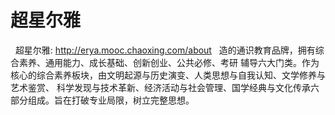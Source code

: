 # 超星尔雅
&nbsp;&nbsp;超星尔雅:&nbsp;http://erya.mooc.chaoxing.com/about
&nbsp;&nbsp;造的通识教育品牌，拥有综合素养、通用能力、成长基础、创新创业、公共必修、考研 辅导六大门类。作为核心的综合素养板块，由文明起源与历史演变、人类思想与自我认知、文学修养与艺术鉴赏、 科学发现与技术革新、经济活动与社会管理、国学经典与文化传承六部分组成。旨在打破专业局限，树立完整思想。 
